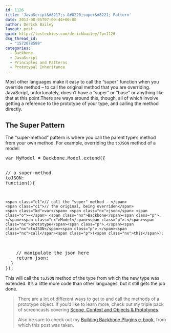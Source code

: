 ```yaml
---
id: 1126
title: 'JavaScript&#8217;s &#8220;super&#8221; Pattern'
date: 2013-08-05T07:00:44+00:00
author: Derick Bailey
layout: post
guid: http://lostechies.com/derickbailey/?p=1126
dsq_thread_id:
  - "1572078599"
categories:
  - Backbone
  - JavaScript
  - Principles and Patterns
  - Prototypal Inheritance
---
```

Most other languages make it easy to call the &#8220;super&#8221; function when you override method &#8211; to call the original method that you are overriding. JavaScript, unfortunately, doesn&#8217;t have a &#8220;super&#8221; or &#8220;base&#8221; or anything like that at this point.There are ways around this, though, all of which involve getting a reference to the prototype of your type, and calling the method directly.

## The Super Pattern

The &#8220;super-method&#8221; pattern is where you call the parent type&#8217;s method from your own method. For example, overriding the `toJSON` method of a model:

<div class="highlight">
  <pre><span class="kd">var</span> <span class="nx">MyModel</span> <span class="o">=</span> <span class="nx">Backbone</span><span class="p">.</span><span class="nx">Model</span><span class="p">.</span><span class="nx">extend</span><span class="p">({</span>

  <span class="c1">// a super-method</span>
  <span class="nx">toJSON</span><span class="o">:</span> <span class="kd">function</span><span class="p">(){</span>

    <span class="c1">// call the "super" method - </span>
    <span class="c1">// the original, being overriden</span>
    <span class="kd">var</span> <span class="nx">json</span> <span class="o">=</span> <span class="nx">Backbone</span><span class="p">.</span><span class="nx">Model</span><span class="p">.</span><span class="nx">prototype</span><span class="p">.</span><span class="nx">toJSON</span><span class="p">.</span><span class="nx">call</span><span class="p">(<span class="nx">this</span>);
</span>
    <span class="c1">// manipulate the json here</span>
    <span class="k">return</span> <span class="nx">json</span><span class="p">;</span>
  <span class="p">}</span>
<span class="p">});</span></pre>
</div>

This will call the `toJSON` method of the type from which the new type was extended. It&#8217;s a little more code than other languages, but it still gets the job done.

> There are a lot of different ways to get to and call the methods of a prototype object. If you&#8217;d like to learn more, check out my triple pack of screencasts covering [Scope, Context and Objects & Prototypes](http://www.watchmecode.net/javascript-fundamentals).
> 
> Also be sure to check out my [Building Backbone Plugins e-book](http://backboneplugins.com), from which this post was taken.